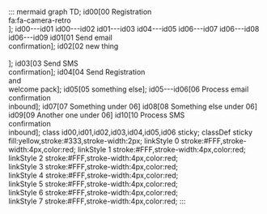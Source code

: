 
::: mermaid
graph TD;
id00[00 Registration<br>fa:fa-camera-retro<br>];
id00---id01
id00---id02
id01---id03
id04---id05
id06---id07
id06---id08
id06---id09
id01[01 Send email<br>confirmation];
id02[02 new thing<br><br>];
id03[03 Send SMS<br>confirmation];
id04[04 Send Registration<br>and<br>welcome pack];
id05[05 something else];
id05---id06[06 Process email<br>confirmation<br>inbound];
id07[07 Something under 06]
id08[08 Something else under 06]
id09[09 Another one under 06]
id10[10 Process SMS<br>confirmation<br>inbound];
class id00,id01,id02,id03,id04,id05,id06 sticky;
classDef sticky fill:yellow,stroke:#333,stroke-width:2px;
linkStyle 0 stroke:#FFF,stroke-width:4px,color:red;
linkStyle 1 stroke:#FFF,stroke-width:4px,color:red;
linkStyle 2 stroke:#FFF,stroke-width:4px,color:red;
linkStyle 3 stroke:#FFF,stroke-width:4px,color:red;
linkStyle 4 stroke:#FFF,stroke-width:4px,color:red;
linkStyle 5 stroke:#FFF,stroke-width:4px,color:red;
linkStyle 6 stroke:#FFF,stroke-width:4px,color:red;
linkStyle 7 stroke:#FFF,stroke-width:4px,color:red;
:::